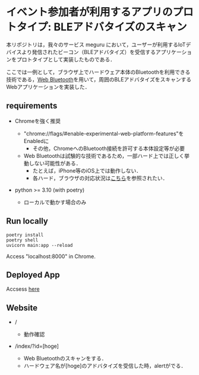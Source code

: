 # イベント参加者が利用するアプリのプロトタイプ: BLEアドバタイズのスキャン

本リポジトリは，我々のサービス meguru において，ユーザーが利用するIoTデバイスより発信されたビーコン（BLEアドバタイズ）を受信するアプリケーションをプロトタイプとして実装したものである．

ここでは一例として，ブラウザ上でハードウェア本体のBluetoothを利用できる技術である，[Web Bluetooth](https://github.com/WebBluetoothCG/web-bluetooth)を用いて，周囲のBLEアドバタイズをスキャンするWebアプリケーションを実装した．


## requirements

- Chromeを強く推奨
    - "chrome://flags/#enable-experimental-web-platform-features"をEnabledに
        - その他，ChromeへのBluetooth接続を許可する本体設定等が必要
    - Web Bluetoothは試験的な技術であるため，一部ハード上では正しく挙動しない可能性がある．
        - たとえば，iPhone等のiOS上では動作しない．
        - 各ハード，ブラウザの対応状況は[こちら](https://developer.mozilla.org/ja/docs/Web/API/Bluetooth)を参照されたい．

- python >= 3.10 (with poetry)
    - ローカルで動かす場合のみ
## Run locally
```
poetry install
poetry shell
uvicorn main:app --reload
```

Access "localhost:8000" in Chrome.

## Deployed App

Accsess [here](https://ble-receiver.onrender.com)

## Website
- /
    - 動作確認

- /index/?id=[hoge]
    - Web Bluetoothのスキャンをする．
    - ハードウェア名が[hoge]のアドバタイズを受信した時，alertがでる．